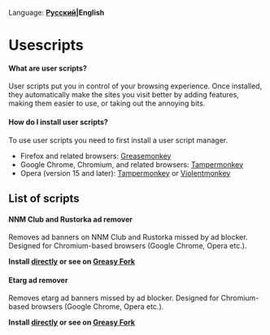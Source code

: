 Language: **[Русский](/README.rus.md)|English**

# Usescripts

#### What are user scripts?

User scripts put you in control of your browsing experience. Once installed, they automatically make the sites you visit better by
adding features, making them easier to use, or taking out the annoying bits.

#### How do I install user scripts?

To use user scripts you need to first install a user script manager.

* Firefox and related browsers: [Greasemonkey](https://addons.mozilla.org/en-US/firefox/addon/greasemonkey/)
* Google Chrome, Chromium, and related browsers: [Tampermonkey](https://chrome.google.com/webstore/detail/tampermonkey/dhdgffkkebhmkfjojejmpbldmpobfkfo)
* Opera (version 15 and later): [Tampermonkey](https://addons.opera.com/en/extensions/details/tampermonkey-beta/) or [Violentmonkey](https://addons.opera.com/en/extensions/details/violent-monkey/)

## List of scripts

#### NNM Club and Rustorka ad remover

Removes ad banners on NNM Club and Rustorka missed by ad blocker. Designed for Chromium-based browsers (Google Chrome, Opera etc.).

**Install [directly](https://github.com/hant0508/usescripts/raw/master/NNM%20Club%20and%20Rustorka%20ad%20remover.user.js) or see on [Greasy Fork](https://greasyfork.org/en/scripts/21174-nnm-club-and-rustorka-ad-remover)**

#### Etarg ad remover

Removes etarg ad banners missed by ad blocker. Designed for Chromium-based browsers (Google Chrome, Opera etc.). 

**Install [directly](https://github.com/hant0508/usescripts/raw/master/Etarg%20ad%20remover.user.js) or see on [Greasy Fork](https://greasyfork.org/en/scripts/21178-etarg-ad-remover)**
